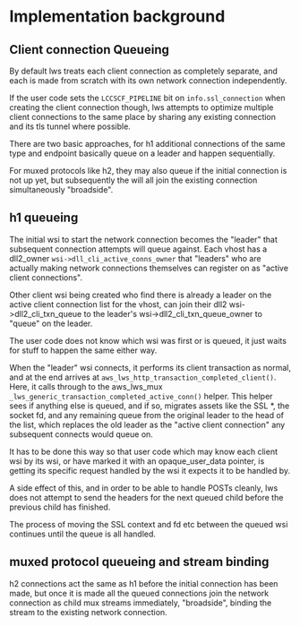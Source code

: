 # Implementation background

## Client connection Queueing

By default lws treats each client connection as completely separate, and each is
made from scratch with its own network connection independently.

If the user code sets the `LCCSCF_PIPELINE` bit on `info.ssl_connection` when
creating the client connection though, lws attempts to optimize multiple client
connections to the same place by sharing any existing connection and its tls
tunnel where possible.

There are two basic approaches, for h1 additional connections of the same type
and endpoint basically queue on a leader and happen sequentially.

For muxed protocols like h2, they may also queue if the initial connection is
not up yet, but subsequently the will all join the existing connection
simultaneously "broadside".

## h1 queueing

The initial wsi to start the network connection becomes the "leader" that
subsequent connection attempts will queue against.  Each vhost has a dll2_owner
`wsi->dll_cli_active_conns_owner` that "leaders" who are actually making network
connections themselves can register on as "active client connections".

Other client wsi being created who find there is already a leader on the active
client connection list for the vhost, can join their dll2 wsi->dll2_cli_txn_queue
to the leader's wsi->dll2_cli_txn_queue_owner to "queue" on the leader.

The user code does not know which wsi was first or is queued, it just waits for
stuff to happen the same either way.

When the "leader" wsi connects, it performs its client transaction as normal,
and at the end arrives at `aws_lws_http_transaction_completed_client()`.  Here, it
calls through to the aws_lws_mux `_lws_generic_transaction_completed_active_conn()`
helper.  This helper sees if anything else is queued, and if so, migrates assets
like the SSL *, the socket fd, and any remaining queue from the original leader
to the head of the list, which replaces the old leader as the "active client
connection" any subsequent connects would queue on.

It has to be done this way so that user code which may know each client wsi by
its wsi, or have marked it with an opaque_user_data pointer, is getting its
specific request handled by the wsi it expects it to be handled by.

A side effect of this, and in order to be able to handle POSTs cleanly, lws
does not attempt to send the headers for the next queued child before the
previous child has finished.

The process of moving the SSL context and fd etc between the queued wsi continues
until the queue is all handled.

## muxed protocol queueing and stream binding

h2 connections act the same as h1 before the initial connection has been made,
but once it is made all the queued connections join the network connection as
child mux streams immediately, "broadside", binding the stream to the existing
network connection.
